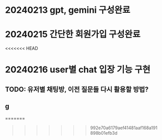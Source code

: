 # 20240213 gpt, gemini 구성완료
# 20240215 간단한 회원가입 구성완료
<<<<<<< HEAD
# 20240216 user별 chat 입장 기능 구현



## TODO: 유저별 채팅방, 이전 질문들 다시 활용할 방법?
## g
=======
>>>>>>> 992e70a6179aef41481aaf168a191898b01efb3d
